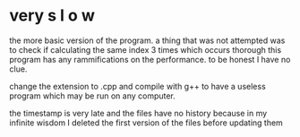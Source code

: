 # very    s l o w

the more basic version of the program. a thing that was not attempted was to check if calculating the same index 3 times which occurs thorough this program has any rammifications on the performance. to be honest I have no clue.

change the extension to .cpp and compile with g++ to have a useless program which may be run on any computer.

the timestamp is very late and the files have no history because in my infinite wisdom I deleted the first version of the files before updating them
